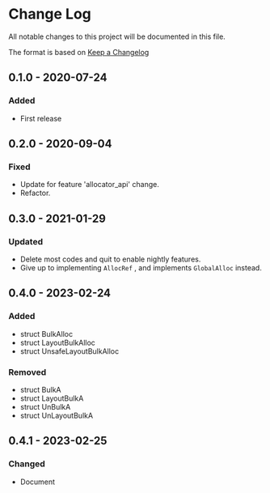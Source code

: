 # Change Log
All notable changes to this project will be documented in this file.

The format is based on [Keep a Changelog](http://keepachangelog.com/)

## 0.1.0 - 2020-07-24
### Added
- First release

## 0.2.0 - 2020-09-04
### Fixed
- Update for feature 'allocator\_api' change.
- Refactor.

## 0.3.0 - 2021-01-29
### Updated
- Delete most codes and quit to enable nightly features.
- Give up to implementing `AllocRef` , and implements `GlobalAlloc` instead.

## 0.4.0 - 2023-02-24
### Added
- struct BulkAlloc
- struct LayoutBulkAlloc
- struct UnsafeLayoutBulkAlloc
### Removed
- struct BulkA
- struct LayoutBulkA
- struct UnBulkA
- struct UnLayoutBulkA

## 0.4.1 - 2023-02-25
### Changed
- Document
